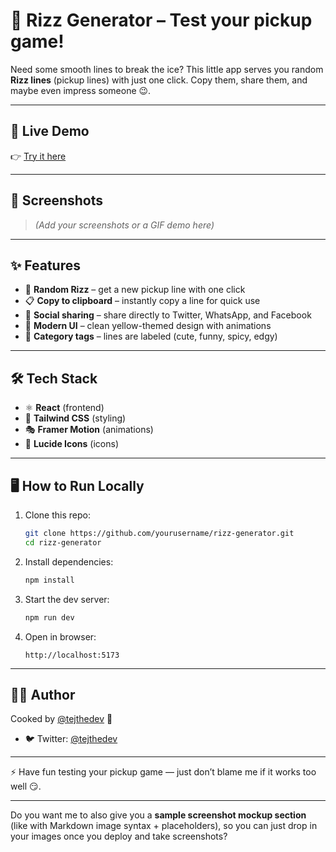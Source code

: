 
# 🎤 Rizz Generator – Test your pickup game!

Need some smooth lines to break the ice? This little app serves you random **Rizz lines** (pickup lines) with just one click. Copy them, share them, and maybe even impress someone 😉.

---

## 🚀 Live Demo

👉 [Try it here](https://your-deployment-link.com)

---

## 📸 Screenshots

> *(Add your screenshots or a GIF demo here)*

---

## ✨ Features

* 🎲 **Random Rizz** – get a new pickup line with one click
* 📋 **Copy to clipboard** – instantly copy a line for quick use
* 📱 **Social sharing** – share directly to Twitter, WhatsApp, and Facebook
* 🎨 **Modern UI** – clean yellow-themed design with animations
* 🌙 **Category tags** – lines are labeled (cute, funny, spicy, edgy)

---

## 🛠 Tech Stack

* ⚛️ **React** (frontend)
* 🎨 **Tailwind CSS** (styling)
* 🎭 **Framer Motion** (animations)
* 🔗 **Lucide Icons** (icons)

---

## 🖥 How to Run Locally

1. Clone this repo:

   ```bash
   git clone https://github.com/yourusername/rizz-generator.git
   cd rizz-generator
   ```

2. Install dependencies:

   ```bash
   npm install
   ```

3. Start the dev server:

   ```bash
   npm run dev
   ```

4. Open in browser:

   ```
   http://localhost:5173
   ```

---

## 👨‍💻 Author

Cooked by [@tejthedev](https://github.com/tejHacks) 🍳

* 🐦 Twitter: [@tejthedev](https://twitter.com/tejthedev)

---

⚡ Have fun testing your pickup game — just don’t blame me if it works too well 😏.

---

Do you want me to also give you a **sample screenshot mockup section** (like with Markdown image syntax + placeholders), so you can just drop in your images once you deploy and take screenshots?
